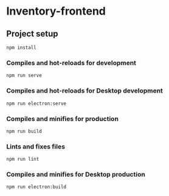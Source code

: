 # Inventory-frontend

## Project setup
```
npm install
```

### Compiles and hot-reloads for development
```
npm run serve
```


### Compiles and hot-reloads for Desktop development
```
npm run electron:serve
```

### Compiles and minifies for production
```
npm run build
```

### Lints and fixes files
```
npm run lint
```


### Compiles and minifies for Desktop production
```
npm run electron:build